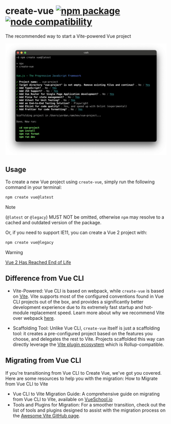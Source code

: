 # create-vue <a href="https://npmjs.com/package/create-vue"><img src="https://badgen.net/npm/v/create-vue" alt="npm package"></a> <a href="https://nodejs.org/en/about/previous-releases"><img src="https://img.shields.io/node/v/create-vue" alt="node compatibility"></a>

The recommended way to start a Vite-powered Vue project

<p align="center">
  <img src="https://github.com/vuejs/create-vue/blob/main/media/screenshot-cli.png?raw=true" width="682">
</p>

## Usage

To create a new Vue project using `create-vue`, simply run the following command in your terminal:

```sh
npm create vue@latest
```

> [!NOTE]
>  (`@latest` or `@legacy`) MUST NOT be omitted, otherwise `npm` may resolve to a cached and outdated version of the package.

Or, if you need to support IE11, you can create a Vue 2 project with:

```sh
npm create vue@legacy
```

> [!WARNING]
> [Vue 2 Has Reached End of Life](https://v2.vuejs.org/eol/)

## Difference from Vue CLI

- Vite-Powered: Vue CLI is based on webpack, while `create-vue` is based on [Vite](https://vitejs.dev/). Vite supports most of the configured conventions found in Vue CLI projects out of the box, and provides a significantly better development experience due to its extremely fast startup and hot-module replacement speed. Learn more about why we recommend Vite over webpack [here](https://vitejs.dev/guide/why.html).

- Scaffolding Tool: Unlike Vue CLI, `create-vue` itself is just a scaffolding tool: it creates a pre-configured project based on the features you choose, and delegates the rest to Vite. Projects scaffolded this way can directly leverage the [Vite plugin ecosystem](https://vitejs.dev/plugins/) which is Rollup-compatible.

## Migrating from Vue CLI
If you're transitioning from Vue CLI to Create Vue, we've got you covered. Here are some resources to help you with the migration:
How to Migrate from Vue CLI to Vite
- Vue CLI to Vite Migration Guide: A comprehensive guide on migrating from Vue CLI to Vite, available on [VueSchool.io](https://vueschool.io/articles/vuejs-tutorials/how-to-migrate-from-vue-cli-to-vite/)
- Tools and Plugins for Migration: For a smoother transition, check out the list of tools and plugins designed to assist with the migration process on the 
[Awesome Vite GitHub page](https://github.com/vitejs/awesome-vite#vue-cli).
